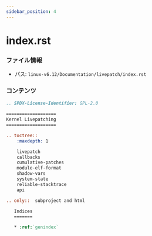 ```yaml
---
sidebar_position: 4
---
```

# index.rst

### ファイル情報

- パス: `linux-v6.12/Documentation/livepatch/index.rst`

### コンテンツ

```rst
.. SPDX-License-Identifier: GPL-2.0

===================
Kernel Livepatching
===================

.. toctree::
    :maxdepth: 1

    livepatch
    callbacks
    cumulative-patches
    module-elf-format
    shadow-vars
    system-state
    reliable-stacktrace
    api

.. only::  subproject and html

   Indices
   =======

   * :ref:`genindex`

```
